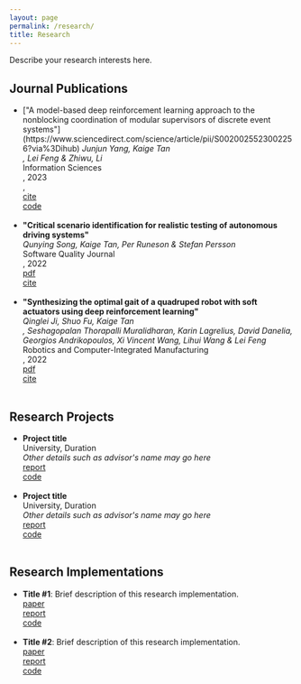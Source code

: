 ```yaml
---
layout: page
permalink: /research/
title: Research
---
```


Describe your research interests here.

<h2>Journal Publications</h2>
<ul>
	<li>
		["A model-based deep reinforcement learning approach to the nonblocking coordination of modular supervisors of discrete event systems"](https://www.sciencedirect.com/science/article/pii/S0020025523002256?via%3Dihub)
		<i>Junjun Yang, Kaige Tan</b><br>, Lei Feng & Zhiwu, Li</i><br>
		Information Sciences</i><br>, 2023<br>, 
		<a href=""><div class="color-button">cite</div></a><a href=""><div class="color-button">code</div></a>
	</li><br>
	<li>
		<b>"Critical scenario identification for realistic testing of autonomous driving systems"</b><br>
		<i>Qunying Song, Kaige Tan</b>, Per Runeson & Stefan Persson</i><br>
		Software Quality Journal</i><br>, 2022<br>
		<a href="https://link.springer.com/article/10.1007/s11219-022-09604-2"><div class="color-button">pdf</div></a><a href=""><div class="color-button">cite</div></a>
	</li><br>
	<li>
		<b>"Synthesizing the optimal gait of a quadruped robot with soft actuators using deep reinforcement learning"</b><br>
		<i>Qinglei Ji, Shuo Fu, Kaige Tan</b><br>, Seshagopalan Thorapalli Muralidharan, Karin Lagrelius, David Danelia, Georgios Andrikopoulos, Xi Vincent Wang, Lihui Wang & Lei Feng</i><br>
		Robotics and Computer-Integrated Manufacturing</i><br>, 2022<br>
		<a href="https://www.sciencedirect.com/science/article/pii/S0736584522000692?via%3Dihub"><div class="color-button">pdf</div></a><a href=""><div class="color-button">cite</div></a>
	</li><br>
</ul>

<h2>Research Projects</h2>
<ul>
	<li>
		<b>Project title</b><br>
		University, Duration<br>
		<i>Other details such as advisor's name may go here</i><br>
		<a href=""><div class="color-button">report</div></a><a href=""><div class="color-button">code</div></a>
	</li><br>
	<li>
		<b>Project title</b><br>
		University, Duration<br>
		<i>Other details such as advisor's name may go here</i><br>
		<a href=""><div class="color-button">report</div></a><a href=""><div class="color-button">code</div></a>
	</li><br>
</ul>

<h2>Research Implementations</h2>
<ul>
	<li>
		<b>Title #1</b>: Brief description of this research implementation.<br>
		<a href=""><div class="color-button">paper</div></a><a href=""><div class="color-button">report</div></a><a href=""><div class="color-button">code</div></a>
	</li><br>
	<li>
		<b>Title #2</b>: Brief description of this research implementation.<br>
		<a href=""><div class="color-button">paper</div></a><a href=""><div class="color-button">report</div></a><a href=""><div class="color-button">code</div></a>
	</li><br>
</ul>